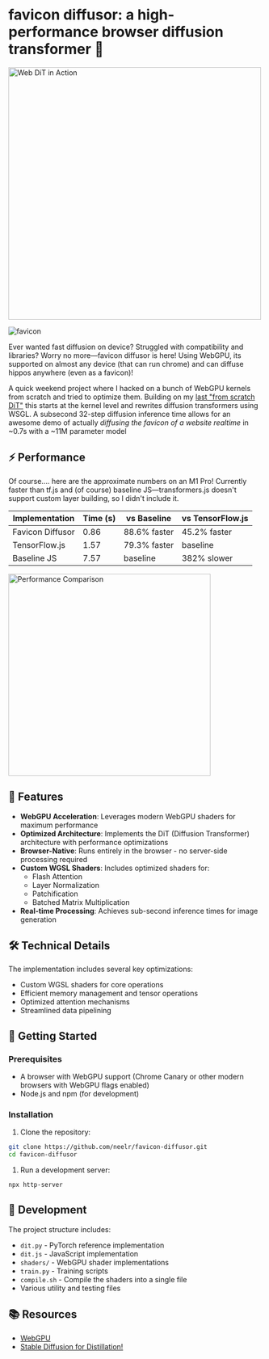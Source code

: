 # favicon diffusor: a high-performance browser diffusion transformer 🚀

<img src="https://doggo.ninja/shZ3Uh.gif" alt="Web DiT in Action" width="500px">

![favicon](https://github.com/user-attachments/assets/0def1766-0467-4f07-a978-51782417906e)

Ever wanted fast diffusion on device? Struggled with compatibility and libraries? Worry no more—favicon diffusor is here! Using WebGPU, its supported on almost any device (that can run chrome) and can diffuse hippos anywhere (even as a favicon)!

A quick weekend project where I hacked on a bunch of WebGPU kernels from scratch and tried to optimize them. Building on my [last "from scratch DiT"](github.com/neelr/scratche-dit) this starts at the kernel level and rewrites diffusion transformers using WSGL. A subsecond 32-step diffusion inference time allows for an awesome demo of actually _diffusing the favicon of a website realtime_ in ~0.7s with a ~11M parameter model

## ⚡ Performance

Of course.... here are the approximate numbers on an M1 Pro! Currently faster than tf.js and (of course) baseline JS—transformers.js doesn't support custom layer building, so I didn't include it.

| Implementation | Time (s) | vs Baseline | vs TensorFlow.js |
|----------------|-----------|-------------|------------------|
| Favicon Diffusor | 0.86 | 88.6% faster | 45.2% faster |
| TensorFlow.js | 1.57 | 79.3% faster | baseline |
| Baseline JS | 7.57 | baseline | 382% slower |

<img src="https://doggo.ninja/clucbV.png" alt="Performance Comparison" width="400px">

## 🌟 Features

- **WebGPU Acceleration**: Leverages modern WebGPU shaders for maximum performance
- **Optimized Architecture**: Implements the DiT (Diffusion Transformer) architecture with performance optimizations
- **Browser-Native**: Runs entirely in the browser - no server-side processing required
- **Custom WGSL Shaders**: Includes optimized shaders for:
  - Flash Attention
  - Layer Normalization
  - Patchification
  - Batched Matrix Multiplication
- **Real-time Processing**: Achieves sub-second inference times for image generation

## 🛠️ Technical Details

The implementation includes several key optimizations:
- Custom WGSL shaders for core operations
- Efficient memory management and tensor operations
- Optimized attention mechanisms
- Streamlined data pipelining

## 🚀 Getting Started

### Prerequisites
- A browser with WebGPU support (Chrome Canary or other modern browsers with WebGPU flags enabled)
- Node.js and npm (for development)

### Installation
1. Clone the repository:
```bash
git clone https://github.com/neelr/favicon-diffusor.git
cd favicon-diffusor
```

1. Run a development server:
```bash
npx http-server
```

## 🔧 Development

The project structure includes:
- `dit.py` - PyTorch reference implementation
- `dit.js` - JavaScript implementation
- `shaders/` - WebGPU shader implementations
- `train.py` - Training scripts
- `compile.sh` - Compile the shaders into a single file
- Various utility and testing files

## 📚 Resources

- [WebGPU](https://webgpu.org/)
- [Stable Diffusion for Distillation!](https://github.com/CompVis/stable-diffusion)
